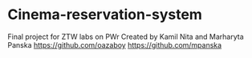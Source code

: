 # Cinema-reservation-system
Final project for ZTW labs on PWr
Created by Kamil Nita and Marharyta Panska
https://github.com/oazaboy
https://github.com/mpanska
